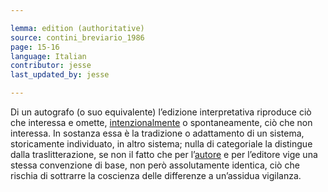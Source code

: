 ```yaml
---

lemma: edition (authoritative)
source: contini_breviario_1986
page: 15-16
language: Italian
contributor: jesse
last_updated_by: jesse

---
```

Di un autografo (o suo equivalente) l’edizione interpretativa riproduce ciò che interessa e omette, [intenzionalmente](intentionality.html) o spontaneamente, ciò che non interessa. In sostanza essa è la tradizione o adattamento di un sistema, storicamente individuato, in altro sistema; nulla di categoriale la distingue dalla traslitterazione, se non il fatto che per l’[autore](author.html) e per l’editore vige una stessa convenzione di base, non però assolutamente identica, ciò che rischia di sottrarre la coscienza delle differenze a un’assidua vigilanza.
